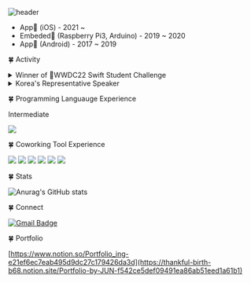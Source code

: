 ![header](https://capsule-render.vercel.app/api?type=rounded&color=gradient&height=180&section=header&text=Welcome&fontSize=60)

- App🍎 (iOS) - 2021 ~
- Embeded🚗 (Raspberry Pi3, Arduino) - 2019 ~ 2020
- App🤖 (Android) - 2017 ~ 2019

🍀 Activity
 
<details>
  <summary>Winner of WWDC22 Swift Student Challenge
  <!--[![Open Source Helpers](https://www.codetriage.com/airbnb/lottie-ios/badges/users.svg)](https://www.codetriage.com/airbnb/lottie-ios)--></summary>

https://github.com/greenthings/GreenWorld
 
</details>

<details>
  <summary>Korea's Representative Speaker</summary>

https://twitter.com/tim_cook/status/1533579556405248000
 
</details>


🍀 Programming Languauge Experience

Intermediate

![](https://img.shields.io/badge/Swift-white?style=flat-square&logo=swift&logoColor=red) 


🍀 Coworking Tool Experience

![](https://img.shields.io/badge/Git-black?style=flat-square&logo=git&logoColor=red) ![](https://img.shields.io/badge/Github-black?style=flat-square&logo=github&logoColor=orange) ![](https://img.shields.io/badge/Gitpod-black?style=flat-square&logo=gitpod&logoColor=darkblue) ![](https://img.shields.io/badge/Slack-black?style=flat-square&logo=slack&logoColor=yellow) ![](https://img.shields.io/badge/Jira-black?style=flat-square&logo=jira&logoColor=green) ![](https://img.shields.io/badge/Figma-black?style=flat-square&logo=figma&logoColor=purple) 


🍀 Stats

![Anurag's GitHub stats](https://github-readme-stats.vercel.app/api?username=greenthings&show_icons=true&theme=radical) 

🍀 Connect

[![Gmail Badge](https://img.shields.io/badge/Gmail-d14836?style=flat-square&logo=Gmail&logoColor=white&link=mailto:mnhfn8hj@gmail.com)](mailto:mnhhfn8hj01@gmail.com)

🍀 Portfolio

[https://www.notion.so/Portfolio_ing-e21ef6ec7eab495d9dc27c179426da3d](https://thankful-birth-b68.notion.site/Portfolio-by-JUN-f542ce5def09491ea86ab51eed1a61b1)
